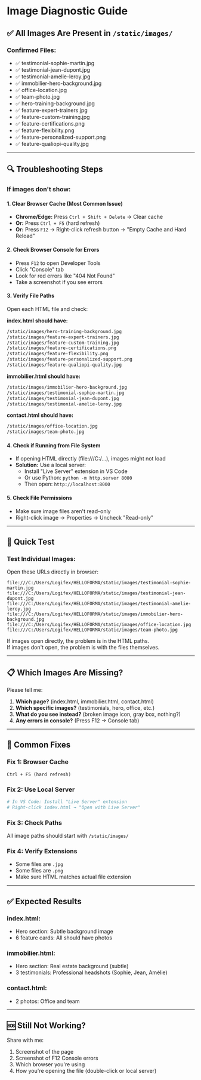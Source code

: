 # Image Diagnostic Guide

## ✅ All Images Are Present in `/static/images/`

### **Confirmed Files:**
- ✅ testimonial-sophie-martin.jpg
- ✅ testimonial-jean-dupont.jpg
- ✅ testimonial-amelie-leroy.jpg
- ✅ immobilier-hero-background.jpg
- ✅ office-location.jpg
- ✅ team-photo.jpg
- ✅ hero-training-background.jpg
- ✅ feature-expert-trainers.jpg
- ✅ feature-custom-training.jpg
- ✅ feature-certifications.png
- ✅ feature-flexibility.png
- ✅ feature-personalized-support.png
- ✅ feature-qualiopi-quality.jpg

---

## 🔍 Troubleshooting Steps

### **If images don't show:**

#### 1. **Clear Browser Cache** (Most Common Issue)
- **Chrome/Edge:** Press `Ctrl + Shift + Delete` → Clear cache
- **Or:** Press `Ctrl + F5` (hard refresh)
- **Or:** Press `F12` → Right-click refresh button → "Empty Cache and Hard Reload"

#### 2. **Check Browser Console for Errors**
- Press `F12` to open Developer Tools
- Click "Console" tab
- Look for red errors like "404 Not Found"
- Take a screenshot if you see errors

#### 3. **Verify File Paths**
Open each HTML file and check:

**index.html should have:**
```html
/static/images/hero-training-background.jpg
/static/images/feature-expert-trainers.jpg
/static/images/feature-custom-training.jpg
/static/images/feature-certifications.png
/static/images/feature-flexibility.png
/static/images/feature-personalized-support.png
/static/images/feature-qualiopi-quality.jpg
```

**immobilier.html should have:**
```html
/static/images/immobilier-hero-background.jpg
/static/images/testimonial-sophie-martin.jpg
/static/images/testimonial-jean-dupont.jpg
/static/images/testimonial-amelie-leroy.jpg
```

**contact.html should have:**
```html
/static/images/office-location.jpg
/static/images/team-photo.jpg
```

#### 4. **Check if Running from File System**
- If opening HTML directly (file:///C:/...), images might not load
- **Solution:** Use a local server:
  - Install "Live Server" extension in VS Code
  - Or use Python: `python -m http.server 8000`
  - Then open: `http://localhost:8000`

#### 5. **Check File Permissions**
- Make sure image files aren't read-only
- Right-click image → Properties → Uncheck "Read-only"

---

## 🧪 Quick Test

### **Test Individual Images:**

Open these URLs directly in browser:
```
file:///C:/Users/Logifex/HELLOFORMA/static/images/testimonial-sophie-martin.jpg
file:///C:/Users/Logifex/HELLOFORMA/static/images/testimonial-jean-dupont.jpg
file:///C:/Users/Logifex/HELLOFORMA/static/images/testimonial-amelie-leroy.jpg
file:///C:/Users/Logifex/HELLOFORMA/static/images/immobilier-hero-background.jpg
file:///C:/Users/Logifex/HELLOFORMA/static/images/office-location.jpg
file:///C:/Users/Logifex/HELLOFORMA/static/images/team-photo.jpg
```

If images open directly, the problem is in the HTML paths.  
If images don't open, the problem is with the files themselves.

---

## 📋 Which Images Are Missing?

Please tell me:
1. **Which page?** (index.html, immobilier.html, contact.html)
2. **Which specific images?** (testimonials, hero, office, etc.)
3. **What do you see instead?** (broken image icon, gray box, nothing?)
4. **Any errors in console?** (Press F12 → Console tab)

---

## 🔧 Common Fixes

### **Fix 1: Browser Cache**
```
Ctrl + F5 (hard refresh)
```

### **Fix 2: Use Local Server**
```bash
# In VS Code: Install "Live Server" extension
# Right-click index.html → "Open with Live Server"
```

### **Fix 3: Check Paths**
All image paths should start with `/static/images/`

### **Fix 4: Verify Extensions**
- Some files are `.jpg`
- Some files are `.png`
- Make sure HTML matches actual file extension

---

## ✅ Expected Results

### **index.html:**
- Hero section: Subtle background image
- 6 feature cards: All should have photos

### **immobilier.html:**
- Hero section: Real estate background (subtle)
- 3 testimonials: Professional headshots (Sophie, Jean, Amélie)

### **contact.html:**
- 2 photos: Office and team

---

## 🆘 Still Not Working?

Share with me:
1. Screenshot of the page
2. Screenshot of F12 Console errors
3. Which browser you're using
4. How you're opening the file (double-click or local server)
